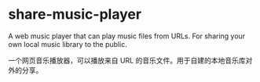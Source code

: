 # share-music-player
A web music player that can play music files from URLs. For sharing your own local music library to the public.

一个网页音乐播放器，可以播放来自 URL 的音乐文件。用于自建的本地音乐库对外的分享。
